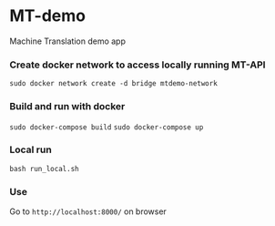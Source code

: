 # MT-demo
Machine Translation demo app

### Create docker network to access locally running MT-API
`sudo docker network create -d bridge mtdemo-network`

### Build and run with docker
`sudo docker-compose build`
`sudo docker-compose up`

### Local run
`bash run_local.sh`

### Use
Go to `http://localhost:8000/` on browser
